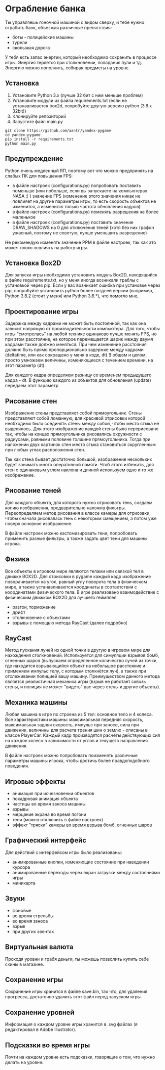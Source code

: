 # Ограбление банка
Ты управляешь гоночной машиной с видом сверху, и тебе нужно ограбить банк, объезжая различные препятствия:
- боты - полицейские машины
- турели
- скользкая дорога

У тебя есть запас энергии, который необходимо сохранить в процессе игры.
Энергия теряется при столкновении, попадания пули и тд.
Энергию можно пополнить, собирая предметы на уровне.
## Установка
1. Установите Python 3.x (лучше 32 бит с ним меньше проблем)
2. Установите модули из файла requirements.txt (если не устанавливается box2d, попробуйте другую версию python (3.6.x 32bit))
3. Клонируйте репозиторий
4. Запустите файл main.py
<pre><code>git clone https://github.com/aantr/yandex-pygame
cd yandex-pygame
pip install -r requirements.txt
python main.py
</code></pre>
## Предупреждение
Python очень медленный ЯП, поэтому вот что можно предпринять на слабых ПК для повышения FPS:
- в файле настроек (configurations.py) попробовать поставить поменьше (или побольше, если вы запускаете на компьютерах NASA :) ) значение FPS (изменение этого значения никак не повлияет на другие параметры игры, 
то есть скорость объектов не изменится, а изменится только частота обновления кадров)
- в файле настроек (configurations.py) поменять разрешения на более маленькое
- в файле настроек (configurations.py) поставить значение DRAW_SHADOWS на 0 для отключения теней (хотя без них графон ужасный, поэтому не советую, лучше уменьшить разрешение)

Не рекомендую изменять значение PPM в файле настроек, так как это может плохо повлиять на работу игры.
## Установка Box2D
Для запуска игры необходимо установить модуль Box2D, находящийся в файле requirements.txt, но у меня иногда возникали траблы с установкой через pip. 
Если у вас возникает ошибка при установке через pip, попробуйте установить python более поздней версии (например, Python 3.8.2 (стоит у меня) или Python 3.6.*), что помогло мне.
## Проектирование игры
Задержка между кадрами не может быть постоянной, так как она зависит напрямую от производительности компьютера.
Для того, чтобы игры "смотрелась" на любой технике одинаково лучше менять FPS, но при этом расстояние, на которое перемещается шарик между двумя кадрами также должно меняться.
При чем изменение расстояния должно быть прямо пропорционально задержке между кадрами (deltatime, или как сокращено у меня в коде, dt)
В общем и целом, просто умножаем величины, изменяющиеся с течением времени, на этот параметр (dt).

Для каждого кадра определяем разницу со временем предыдущего кадра - dt.
В функцию каждого из объектов для обновления (update) передаем этот параметр.
## Рисование стен
Изображение стены представляет собой прямоугольник. 
Стены представляют собой ломанную, для красивой отрисовки которой необходимо было соединять стены между собой, чтобы место стыка не выделялось.
Для этого изображение каждой стены было перерисовано так, чтобы на концах прямоугольника рисовались окружности с радиусами, равными половине толщине прямоугольника.
Тогда при наложении двух картинок стен место стыка становиться скругленным при любых углах расположения стен.

Так как стена бывает достаточно большой, изображение нескольких будет занимать много оперативной памяти.
Чтоб этого избежать, для стен с одинаковым углом наклона и длиной используем одно и то же изображение.
## Рисование теней
Для каждого объекта, для которого нужно отрисовать тень, создаем копию изображения, предварительно наложив фильтры.
Переопределяем метод рисования в классе камеры для отрисовки, чтобы сначала рисовалась тень с некоторым смещением, а потом уже поверх основное изображение.

В файле настроек можно кастомизировать тени, попробовать применить разные фильтры, а также задать цвет тени для машины игрока.
## Физика
Все объекты в игровом мире являются телами или связкой тел в движке BOX2D.
Для отрисовки в pygame каждый кадр изображение поворачивается на угол, равный углу поворота тела в физическом мире, а также устанавливаются координаты в соответствии с координатами физического тела. 
В игре реализовано взаимодействие с физическим движком BOX2D для лучшего геймплея:
- разгон, торможение
- дрифт
- столкновение с объектами
- взрывы с помощью метода RayCast (далее подробно)
## RayCast
Метод пускания лучей из одной точки в другую в игровом мире для нахождения столкновений.
Используется для симуляции взрывов бомб, огненных шаров (выпускаем определенное количество лучей из точки, где находится взрывающийся объект на небольшое расстояние и применяем импульс телу, с которым столкнётся луч), а также при отслеживании полицией вашу машину.
Преимуществом данного метода является реалистичная механика игры (взрыв не работает сквозь стены, и полиция не может "видеть" вас через стены и другие объекты).
## Механика машины
Любая машина в игре по строена из 5 тел: основное тело и 4 колеса.
Все характеристики машины: максимальная передняя скорость, максимальная задняя скорость, импульс при заносе, сила при движении, величины для расчета трения шин о землю - описаны в классе PlayerCar.
Каждый кадр производятся расчеты действующих сил на каждое колесо в зависимости от углов и текущего направления движения.

В файле настроек можно попробовать поизменять различные параметры машины игрока, чтобы достичь более правдоподобного поведения.
## Игровые эффекты
- анимация при исчезновении объектов
- покадровая анимация объекта
- частицы во время заноса машины
- взрывы
- мерцание экрана во время погони
- тени (можно отключить в файле настроек)
- эффект "тряски" камеры во время взрыва бомб, огненных шаров
## Графический интерфейс
Для действий с интерфейсом игры было реализованы:
- анимированные кнопки, изменяющие состояние при наведении курсора
- анимированные переходы через экран загрузки между состояниями игры
- миникарта
## Звуки
- фоновые
- во время стрельбы
- во время заноса
- взрыв
- при других эвентах
## Виртуальная валюта
Проходя уровни и грабя деньги, ты можешь позволить купить себе скины в магазине.
## Сохранение игры
Сохранение игры хранится в файле save.bin, так что, для удаления прогресса, достаточно удалить этот файл перед запуском игры.
## Сохранение уровней
Информация о каждом уровне игры хранится в .svg файлах (я редактировал в Adobe Illustrator).
## Подсказки во время игры
Почти на каждом уровне есть подсказки, говорящие о том, что нужно делать на уровне.
